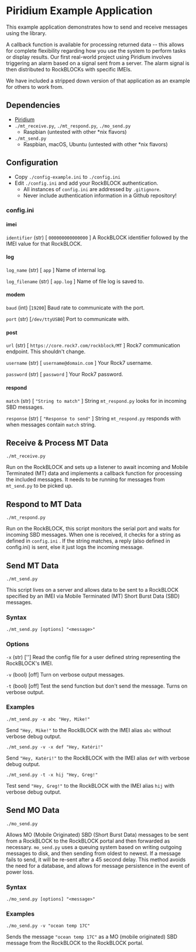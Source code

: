 # Piridium Example Application
This example application demonstrates how to send and receive messages using the library.

A callback function is available for processing returned data -- this allows for complete flexibility regarding how you use the system to perform tasks or display results. Our first real-world project using Piridium involves triggering an alarm based on a signal sent from a server. The alarm signal is then distributed to RockBLOCKs with specific IMEIs.

We have included a stripped down version of that application as an example for others to work from.

## Dependencies
- [Piridium](https://github.com/no-gods-no-masters/piridium/)
- `./mt_receive.py`, `./mt_respond.py`, `./mo_send.py`
  - Raspbian (untested with other \*nix flavors)
- `./mt_send.py`
  - Raspbian, macOS, Ubuntu (untested with other \*nix flavors)

## Configuration
- Copy `./config-example.ini` to `./config.ini`
- Edit `./config.ini` and add your RockBLOCK authentication.
  - All instances of `config.ini` are addressed by `.gitignore`.
  - Never include authentication information in a Github repository!

### config.ini
#### imei
`identifier` (str) [ `000000000000000` ] A RockBLOCK identifier followed by the IMEI value for that RockBLOCK.

#### log
`log_name` (str) [ `app` ] Name of internal log.

`log_filename` (str) [ `app.log` ] Name of file log is saved to.

#### modem
`baud` (int) [`19200`] Baud rate to communicate with the port.

`port` (str) [`/dev/ttyUSB0`] Port to communicate with.

#### post
`url` (str) [ `https://core.rock7.com/rockblock/MT` ] Rock7 communication endpoint. This shouldn't change.

`username` (str) [ `username@domain.com` ] Your Rock7 username.

`password` (str) [ `password` ] Your Rock7 password.

#### respond
`match` (str) [ `"String to match"` ] String `mt_respond.py` looks for in incoming SBD messages.

`response` (str) [ `"Response to send"` ] String `mt_respond.py` responds with when messages contain `match` string.

## Receive & Process MT Data
`./mt_receive.py`

Run on the RockBLOCK and sets up a listener to await incoming and Mobile Terminated (MT) data and implements a callback function for processing the included messages. It needs to be running for messages from `mt_send.py` to be picked up.

## Respond to MT Data
`./mt_respond.py`

Run on the RockBLOCK, this script monitors the serial port and waits for incoming SBD messages. When one is received, it checks for a string as defined in `config.ini` . If the string matches, a reply (also defined in config.ini) is sent, else it just logs the incoming message.

## Send MT Data
`./mt_send.py`

This script lives on a server and allows data to be sent to a RockBLOCK specified by an IMEI via Mobile Terminated (MT) Short Burst Data (SBD) messages.

### Syntax
`./mt_send.py [options] "<message>"`

### Options
`-x` (str) [''] Read the config file for a user defined string representing the RockBLOCK's IMEI.

`-v` (bool) [off] Turn on verbose output messages.

`-t` (bool) [off] Test the send function but don't send the message. Turns on verbose output.

### Examples
`./mt_send.py -x abc "Hey, Mike!"`

Send `"Hey, Mike!"` to the RockBLOCK with the IMEI alias `abc` without verbose debug output.

`./mt_send.py -v -x def "Hey, Katéri!"`

Send `"Hey, Katéri!"` to the RockBLOCK with the IMEI alias `def` with verbose debug output.

`./mt_send.py -t -x hij "Hey, Greg!"`

Test send `"Hey, Greg!"` to the RockBLOCK with the IMEI alias `hij` with verbose debug output.

## Send MO Data
`./mo_send.py`

Allows MO (Mobile Originated) SBD (Short Burst Data) messages to be sent from a RockBLOCK to the RockBLOCK portal and then forwarded as necessary.  `mo_send.py` uses a queuing system based on writing outgoing messages to disk, and then sending from oldest to newest. If a message fails to send, it will be re-sent after a 45 second delay. This method avoids the need for a database, and allows for message persistence in the event of power loss.

### Syntax
`./mo_send.py [options] "<message>"`

### Examples
`./mo_send.py -v "ocean temp 17C"`

Sends the message `"ocean temp 17C"` as a MO (mobile originated) SBD message from the RockBLOCK to the RockBLOCK portal.
